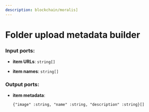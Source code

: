 ```yaml
---
description: blockchain/moralis]
---
```


# Folder upload metadata builder

### Input ports:

* __item URLs__: `string[]`


* __item names__: `string[]`

### Output ports:

* __item metadata__: 
    ```
    {"image" :string, "name" :string, "description" :string}[]
    ```

